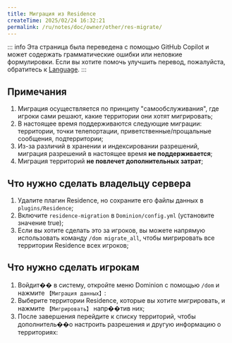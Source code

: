 ```yaml
---
title: Миграция из Residence
createTime: 2025/02/24 16:32:21
permalink: /ru/notes/doc/owner/other/res-migrate/
---
```


::: info
Эта страница была переведена с помощью GitHub Copilot и может содержать грамматические ошибки или неловкие формулировки.
Если вы хотите помочь улучшить перевод, пожалуйста, обратитесь к [Language](/ru/notes/doc/owner/config-ref/languages/).
:::

## Примечания

1. Миграция осуществляется по принципу "самообслуживания", где игроки сами решают, какие территории они хотят мигрировать;
2. В настоящее время поддерживаются следующие миграции: территории, точки телепортации, приветственные/прощальные сообщения, подтерритории;
3. Из-за различий в хранении и индексировании разрешений, миграция разрешений в настоящее время **не поддерживается**;
4. Миграция территорий **не повлечет дополнительных затрат**;

## Что нужно сделать владельцу сервера

1. Удалите плагин Residence, но сохраните его файлы данных в `plugins/Residence`;
2. Включите `residence-migration` в `Dominion/config.yml` (установите значение true);
3. Если вы хотите сделать это за игроков, вы можете напрямую использовать команду `/dom migrate_all`, чтобы мигрировать все территории Residence всех игроков;

## Что нужно сделать игрокам

1. Войдит�� в систему, откройте меню Dominion с помощью `/dom` и нажмите `【Миграция данных】`:
2. Выберите территории Residence, которые вы хотите мигрировать, и нажмите `【Мигрировать】` напр��тив них;
3. После завершения перейдите к списку территорий, чтобы дополнитель��о настроить разрешения и другую информацию о
   территориях: